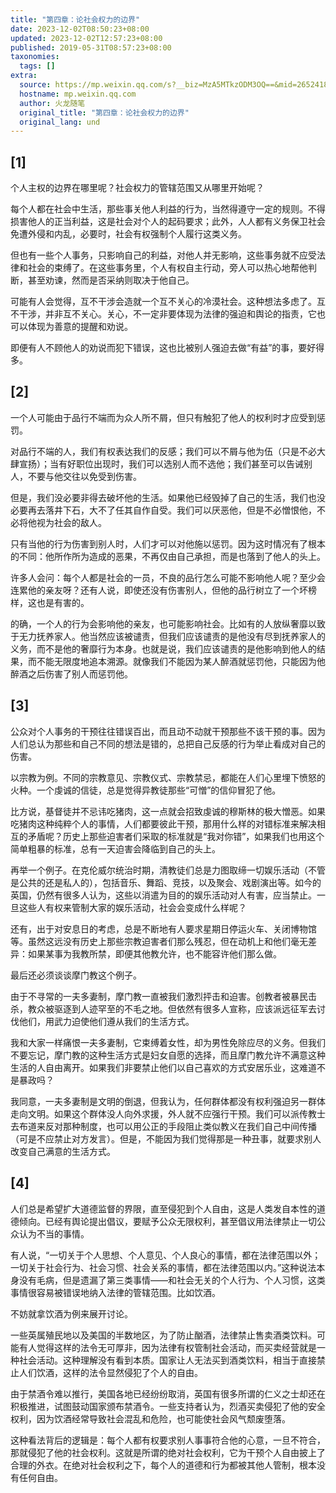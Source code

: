 ```yaml
---
title: "第四章：论社会权力的边界"
date: 2023-12-02T08:50:23+08:00
updated: 2023-12-02T12:57:23+08:00
published: 2019-05-31T08:57:23+08:00
taxonomies:
  tags: []
extra:
  source: https://mp.weixin.qq.com/s?__biz=MzA5MTkzODM3OQ==&mid=2652418481&idx=5&sn=1775a89aca24a9e8c7a24d933d5c2691&chksm=8b98da95bcef538314d1307676227bac731546f9d9a4643c61679c719a44feaf12adafbb85db&scene=21#wechat_redirect
  hostname: mp.weixin.qq.com
  author: 火龙随笔
  original_title: "第四章：论社会权力的边界"
  original_lang: und
---
```


## \[1\]

个人主权的边界在哪里呢？社会权力的管辖范围又从哪里开始呢？

每个人都在社会中生活，那些事关他人利益的行为，当然得遵守一定的规则。不得损害他人的正当利益，这是社会对个人的起码要求；此外，人人都有义务保卫社会免遭外侵和内乱，必要时，社会有权强制个人履行这类义务。

但也有一些个人事务，只影响自己的利益，对他人并无影响，这些事务就不应受法律和社会的束缚了。在这些事务里，个人有权自主行动，旁人可以热心地帮他判断，甚至劝谏，然而是否采纳则取决于他自己。

可能有人会觉得，互不干涉会造就一个互不关心的冷漠社会。这种想法多虑了。互不干涉，并非互不关心。关心，不一定非要体现为法律的强迫和舆论的指责，它也可以体现为善意的提醒和劝说。

即便有人不顾他人的劝说而犯下错误，这也比被别人强迫去做“有益”的事，要好得多。

## \[2\]

一个人可能由于品行不端而为众人所不屑，但只有触犯了他人的权利时才应受到惩罚。

对品行不端的人，我们有权表达我们的反感；我们可以不屑与他为伍（只是不必大肆宣扬）；当有好职位出现时，我们可以选别人而不选他；我们甚至可以告诫别人，不要与他交往以免受到伤害。

但是，我们没必要非得去破坏他的生活。如果他已经毁掉了自己的生活，我们也没必要再去落井下石，大不了任其自作自受。我们可以厌恶他，但是不必憎恨他，不必将他视为社会的敌人。

只有当他的行为伤害到别人时，人们才可以对他施以惩罚。因为这时情况有了根本的不同：他所作所为造成的恶果，不再仅由自己承担，而是也落到了他人的头上。

许多人会问：每个人都是社会的一员，不良的品行怎么可能不影响他人呢？至少会连累他的亲友呀？还有人说，即使还没有伤害别人，但他的品行树立了一个坏榜样，这也是有害的。

的确，一个人的行为会影响他的亲友，也可能影响社会。比如有的人放纵奢靡以致于无力抚养家人。他当然应该被谴责，但我们应该谴责的是他没有尽到抚养家人的义务，而不是他的奢靡行为本身。也就是说，我们应该谴责的是他影响到他人的结果，而不能无限度地追本溯源。就像我们不能因为某人醉酒就惩罚他，只能因为他醉酒之后伤害了别人而惩罚他。

## \[3\]

公众对个人事务的干预往往错误百出，而且动不动就干预那些不该干预的事。因为人们总认为那些和自己不同的想法是错的，总把自己反感的行为举止看成对自己的伤害。

以宗教为例。不同的宗教意见、宗教仪式、宗教禁忌，都能在人们心里埋下愤怒的火种。一个虔诚的信徒，总是觉得异教徒那些“可憎”的信仰冒犯了他。

比方说，基督徒并不忌讳吃猪肉，这一点就会招致虔诚的穆斯林的极大憎恶。如果吃猪肉这种纯粹个人的事情，人们都要彼此干预，那用什么样的对错标准来解决相互的矛盾呢？历史上那些迫害者们采取的标准就是“我对你错”，如果我们也用这个简单粗暴的标准，总有一天迫害会降临到自己的头上。

再举一个例子。在克伦威尔统治时期，清教徒们总是力图取缔一切娱乐活动（不管是公共的还是私人的），包括音乐、舞蹈、竞技，以及聚会、戏剧演出等。如今的英国，仍然有很多人认为，这些以消遣为目的的娱乐活动对人有害，应当禁止。一旦这些人有权来管制大家的娱乐活动，社会会变成什么样呢？

还有，出于对安息日的考虑，总是不断地有人要求星期日停运火车、关闭博物馆等。虽然这远没有历史上那些宗教迫害者们那么残忍，但在动机上和他们毫无差异：如果某事为我教所禁，即便其他教允许，也不能容许他们那么做。

最后还必须谈谈摩门教这个例子。

由于不寻常的一夫多妻制，摩门教一直被我们激烈抨击和迫害。创教者被暴民击杀，教众被驱逐到人迹罕至的不毛之地。但依然有很多人宣称，应该派远征军去讨伐他们，用武力迫使他们遵从我们的生活方式。

我和大家一样痛恨一夫多妻制，它束缚着女性，却为男性免除应尽的义务。但我们不要忘记，摩门教的这种生活方式是妇女自愿的选择，而且摩门教允许不满意这种生活的人自由离开。如果我们非要禁止他们以自己喜欢的方式安居乐业，这难道不是暴政吗？

我同意，一夫多妻制是文明的倒退，但我认为，任何群体都没有权利强迫另一群体走向文明。如果这个群体没人向外求援，外人就不应强行干预。我们可以派传教士去布道来反对那种制度，也可以用公正的手段阻止类似教义在我们自己中间传播（可是不应禁止对方发言）。但是，不能因为我们觉得那是一种丑事，就要求别人改变自己满意的生活方式。

## \[4\]

人们总是希望扩大道德监督的界限，直至侵犯到个人自由，这是人类发自本性的道德倾向。已经有舆论提出倡议，要赋予公众无限权利，甚至倡议用法律禁止一切公众认为不当的事情。

有人说，“一切关于个人思想、个人意见、个人良心的事情，都在法律范围以外；一切关于社会行为、社会习惯、社会关系的事情，都在法律范围以内。”这种说法本身没有毛病，但是遗漏了第三类事情——和社会无关的个人行为、个人习惯，这类事情很容易被错误地纳入法律的管辖范围。比如饮酒。

不妨就拿饮酒为例来展开讨论。

一些英属殖民地以及美国的半数地区，为了防止酗酒，法律禁止售卖酒类饮料。可能有人觉得这样的法令无可厚非，因为法律有权管制社会活动，而买卖经营就是一种社会活动。这种理解没有看到本质。国家让人无法买到酒类饮料，相当于直接禁止人们饮酒，这样的法令显然侵犯了个人的自由。

由于禁酒令难以推行，美国各地已经纷纷取消，英国有很多所谓的仁义之士却还在积极推进，试图鼓动国家颁布禁酒令。一些支持者认为，烈酒买卖侵犯了他的安全权利，因为饮酒经常导致社会混乱和危险，也可能使社会风气颓废堕落。

这种看法背后的逻辑是：每个人都有权要求别人事事符合他的心意，一旦不符合，那就侵犯了他的社会权利。这就是所谓的绝对社会权利，它为干预个人自由披上了合理的外衣。在绝对社会权利之下，每个人的道德和行为都被其他人管制，根本没有任何自由。
